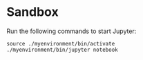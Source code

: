 # Sandbox

Run the following commands to start Jupyter:

```
source ./myenvironment/bin/activate
./myenvironment/bin/jupyter notebook
```
